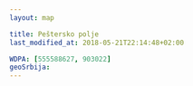 ```yaml
---
layout: map

title: Peštersko polje
last_modified_at: 2018-05-21T22:14:48+02:00

WDPA: [555588627, 903022]
geoSrbija:
---
```

